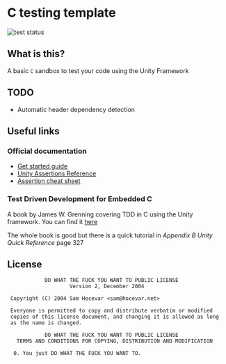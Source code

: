 # C testing template

![test status](https://github.com/vincent-lafouasse/C-tester-Unity/actions/workflows/run_tests.yml/badge.svg)

## What is this?

A basic `C` sandbox to test your code using the Unity Framework

## TODO

- Automatic header dependency detection

## Useful links

### Official documentation
- [Get started guide](https://github.com/ThrowTheSwitch/Unity/blob/master/docs/UnityGettingStartedGuide.md)
- [Unity Assertions Reference](https://github.com/ThrowTheSwitch/Unity/blob/master/docs/UnityAssertionsReference.md)
- [Assertion cheat sheet](https://github.com/ThrowTheSwitch/Unity/blob/master/docs/UnityAssertionsCheatSheetSuitableforPrintingandPossiblyFraming.pdf)

### Test Driven Development for Embedded C

A book by James W. Grenning covering TDD in C using the Unity framework. You can find it [here](https://books-library.net/files/books-library.net-07281709Ee1R6.pdf)

The whole book is good but there is a quick tutorial in _Appendix B Unity Quick Reference_ page 327

## License
```
            DO WHAT THE FUCK YOU WANT TO PUBLIC LICENSE
                    Version 2, December 2004

 Copyright (C) 2004 Sam Hocevar <sam@hocevar.net>

 Everyone is permitted to copy and distribute verbatim or modified
 copies of this license document, and changing it is allowed as long
 as the name is changed.

            DO WHAT THE FUCK YOU WANT TO PUBLIC LICENSE
   TERMS AND CONDITIONS FOR COPYING, DISTRIBUTION AND MODIFICATION

  0. You just DO WHAT THE FUCK YOU WANT TO.
```
